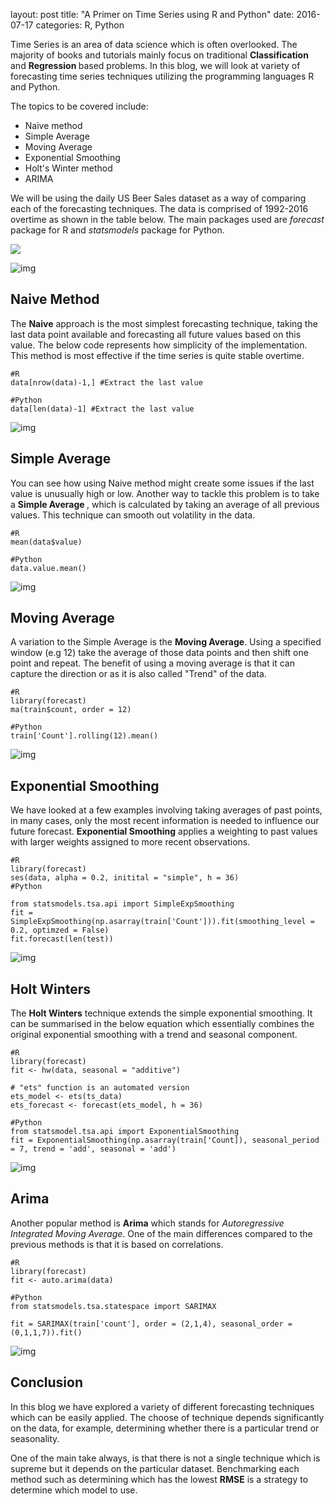 layout: post
title:  "A Primer on Time Series using R and Python"
date:  2016-07-17
categories: R, Python

Time Series is an area of data science which is often overlooked. The majority of books and tutorials mainly focus on traditional <b> Classification </b> and <b> Regression </b> based problems. In this blog, we will look at variety of forecasting time series techniques utilizing the programming languages R and Python.

The topics to be covered include:

* Naive method
* Simple Average
* Moving Average
* Exponential Smoothing
* Holt's Winter method
* ARIMA

We will be using the daily US Beer Sales dataset  as a way of comparing each of the forecasting techniques. The data is comprised of 1992-2016 overtime as shown in the table below. The main packages used are <i>forecast</i> package for R and <i>statsmodels</i> package for Python.


![](/../post_img/timeseries_table.png)

![img](/../post_img/timeseries_plot1.jpeg)

## Naive Method

The <b>Naive</b> approach is the most simplest forecasting technique, taking the last data point available and forecasting all future values based on this value. The below code represents how simplicity of the implementation. This method is most effective if the time series is quite stable overtime.


    #R
    data[nrow(data)-1,] #Extract the last value
    
    #Python
    data[len(data)-1] #Extract the last value

![img](/../post_img/timeseries_naive.jpeg)

## Simple Average

You can see how using Naive method might create some issues if the last value is unusually high or low. Another way to tackle this problem is to take a <b>Simple Average </b>, which is calculated by taking an average of all previous values. This technique can smooth out volatility in the data.

    #R
    mean(data$value)
    
    #Python
    data.value.mean()

![img](/../post_img/timeseries_simple_average.jpeg)

## Moving Average

A variation to the Simple Average is the <b>Moving Average</b>. Using a specified window (e.g 12) take the average of those data points and then shift one point and repeat. The benefit of using a moving average is that it can capture the direction or as it is also called "Trend" of the data.

    #R
    library(forecast)
    ma(train$count, order = 12)
    
    #Python
    train['Count'].rolling(12).mean()

![img](../post_img/timeseries_moving_average.jpeg)

## Exponential Smoothing

We have looked at a few examples involving taking averages of past points, in many cases, only the most recent information is needed to influence our future forecast. <b>Exponential Smoothing</b> applies a weighting to past values with larger weights assigned to more recent observations.

    #R
    library(forecast)
    ses(data, alpha = 0.2, initital = "simple", h = 36)
    #Python
    
    from statsmodels.tsa.api import SimpleExpSmoothing
    fit = SimpleExpSmoothing(np.asarray(train['Count'])).fit(smoothing_level = 0.2, optimzed = False)
    fit.forecast(len(test))

![img](../post_img/timeseries_exponential_smoothing.jpeg)

## Holt Winters

The <b>Holt Winters</b> technique extends the simple exponential smoothing. It can be summarised in the below equation which essentially combines the original exponential smoothing with a trend and seasonal component.

    #R
    library(forecast)
    fit <- hw(data, seasonal = "additive")
    
    # "ets" function is an automated version
    ets_model <- ets(ts_data)
    ets_forecast <- forecast(ets_model, h = 36)
    
    #Python
    from statsmodel.tsa.api import ExponentialSmoothing
    fit = ExponentialSmoothing(np.asarray(train['Count]), seasonal_period = 7, trend = 'add', seasonal = 'add')

![img](../post_img/timeseries_holt_winters.jpeg)

## Arima

Another popular method is <b>Arima</b> which stands for <i> Autoregressive Integrated Moving Average</i>. One of the main differences compared to the previous methods is that it is based on correlations.

    #R
    library(forecast)
    fit <- auto.arima(data)
    
    #Python
    from statsmodels.tsa.statespace import SARIMAX
    
    fit = SARIMAX(train['count'], order = (2,1,4), seasonal_order = (0,1,1,7)).fit()

![img](../post_img/timeseries_arima.jpeg)

## Conclusion

In this blog we have explored a variety of different forecasting techniques which can be easily applied. The choose of technique depends significantly on the data, for example, determining whether there is a particular trend or seasonality. 

One of the main take always, is that there is not a single technique which is supreme but it depends on the particular dataset. Benchmarking each method such as determining which has the lowest <b>RMSE</b> is a strategy to determine which model to use.  







